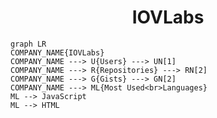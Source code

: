 <h1 align="center">IOVLabs</h1>

```mermaid
graph LR
COMPANY_NAME{IOVLabs}
COMPANY_NAME ---> U{Users} ---> UN[1]
COMPANY_NAME ---> R{Repositories} ---> RN[2]
COMPANY_NAME ---> G{Gists} ---> GN[2]
COMPANY_NAME ---> ML{Most Used<br>Languages}
ML --> JavaScript
ML --> HTML
```
